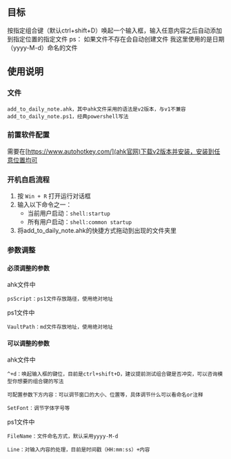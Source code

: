 ## 目标
按指定组合键（默认ctrl+shift+D）唤起一个输入框，输入任意内容之后自动添加到指定位置的指定文件
ps：
如果文件不存在会自动创建文件
我这里使用的是日期（yyyy-M-d）命名的文件
## 使用说明
### 文件
```
add_to_daily_note.ahk，其中ahk文件采用的语法是v2版本，与v1不兼容
add_to_daily_note.ps1，经典powershell写法
```
### 前置软件配置
需要在[https://www.autohotkey.com/](ahk官网)下载v2版本并安装，安装到任意位置均可
### 开机自启流程
1. 按 `Win + R` 打开运行对话框
2. 输入以下命令之一：
    - 当前用户启动：`shell:startup`
    - 所有用户启动：`shell:common startup`
3.  将add_to_daily_note.ahk的快捷方式拖动到出现的文件夹里
### 参数调整
#### 必须调整的参数
ahk文件中
```
psScript：ps1文件存放路径，使用绝对地址
```
ps1文件中
```
VaultPath：md文件存放地址，使用绝对地址
```
#### 可以调整的参数
ahk文件中
```
^+d：唤起输入框的键位，目前是ctrl+shift+D，建议提前测试组合键是否冲突，可以咨询模型你想要的组合键的写法

可配置参数下方内容：可以调节窗口的大小、位置等，具体调节什么可以看命名or注释

SetFont：调节字体字号等
```
ps1文件中
```
FileName：文件命名方式，默认采用yyyy-M-d

Line：对输入内容的处理，目前是时间戳（HH:mm:ss）+内容
```
